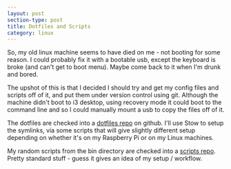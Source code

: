 ```yaml
---
layout: post
section-type: post
title: Dotfiles and Scripts
category: linux
---
```


So, my old linux machine seems to have died on me - not booting for some reason.  I could probably fix it with a bootable usb, except the keyboard is broke (and can't get to boot menu).  Maybe come back to it when I'm drunk and bored.

The upshot of this is that I decided I should try and get my config files and scripts off of it, and put them under version control using git.  Although the machine didn't boot to i3 desktop, using recovery mode it could boot to the command line and so I could manually mount a usb to copy the files off of it.

The dotfiles are checked into a [dotfiles repo](https://github.com/0x3F3F/dotfiles) on github.  I'll use Stow to setup the symlinks, via some scripts that will give slightly different setup depending on whether it's on my Raspberry Pi or on my Linux machines.

My random scripts from the bin directory are checked into a [scripts repo](https://github.com/0x3F3F/Scripts). Pretty standard stuff - guess it gives an idea of my setup / workflow.

